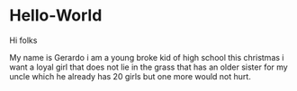 # Hello-World

Hi folks

My name is Gerardo 
i am a young broke kid of high school
this christmas i want a loyal girl that does not lie in the grass
that has an older sister for my uncle which he already has 20 girls
but one more would not hurt.
